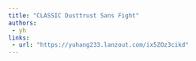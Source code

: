 ```yaml
---
title: "CLASSIC Dusttrust Sans Fight"
authors:
 - yh
links:
 - url: "https://yuhang233.lanzout.com/ix5ZOz3cikd"
---
```

